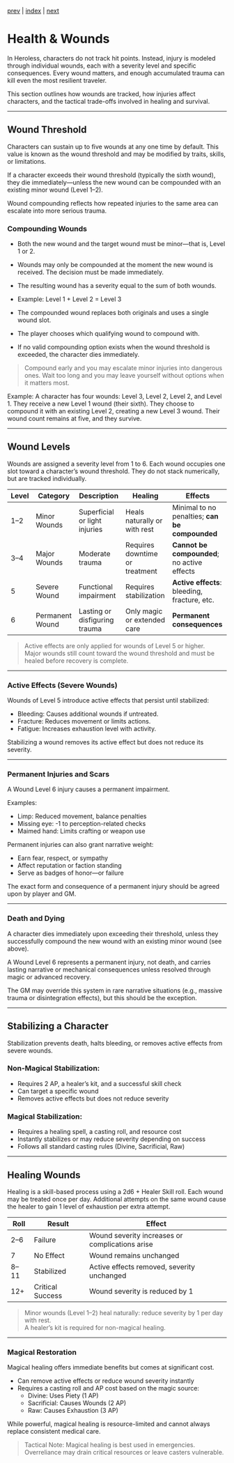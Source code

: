 [prev](07_resolutions.md) | [index](00_index.md) | [next](09_exhaustion.md)
# Health & Wounds
In Heroless, characters do not track hit points. Instead, injury is modeled through individual wounds, each with a severity level and specific consequences. Every wound matters, and enough accumulated trauma can kill even the most resilient traveler.

This section outlines how wounds are tracked, how injuries affect characters, and the tactical trade-offs involved in healing and survival.

---
## Wound Threshold
Characters can sustain up to five wounds at any one time by default. This value is known as the wound threshold and may be modified by traits, skills, or limitations.

If a character exceeds their wound threshold (typically the sixth wound), they die immediately—unless the new wound can be compounded with an existing minor wound (Level 1–2).

Wound compounding reflects how repeated injuries to the same area can escalate into more serious trauma.

### Compounding Wounds
- Both the new wound and the target wound must be minor—that is, Level 1 or 2.
- Wounds may only be compounded at the moment the new wound is received. The decision must be made immediately.
- The resulting wound has a severity equal to the sum of both wounds.

- Example: Level 1 + Level 2 = Level 3

- The compounded wound replaces both originals and uses a single wound slot.
- The player chooses which qualifying wound to compound with.
- If no valid compounding option exists when the wound threshold is exceeded, the character dies immediately.  

> Compound early and you may escalate minor injuries into dangerous ones. Wait too long and you may leave yourself without options when it matters most.

Example: A character has four wounds: Level 3, Level 2, Level 2, and Level 1. They receive a new Level 1 wound (their sixth). They choose to compound it with an existing Level 2, creating a new Level 3 wound. Their wound count remains at five, and they survive.

---
## Wound Levels
Wounds are assigned a severity level from 1 to 6. Each wound occupies one slot toward a character’s wound threshold. They do not stack numerically, but are tracked individually.

| Level | Category        | Description                        | Healing                        | Effects                                  |
|-------|------------------|-------------------------------------|----------------------------------|------------------------------------------|
| 1–2   | Minor Wounds     | Superficial or light injuries       | Heals naturally or with rest     | Minimal to no penalties; **can be compounded** |
| 3–4   | Major Wounds     | Moderate trauma                     | Requires downtime or treatment  | **Cannot be compounded**; no active effects     |
| 5     | Severe Wound     | Functional impairment               | Requires stabilization           | **Active effects**: bleeding, fracture, etc.    |
| 6     | Permanent Wound  | Lasting or disfiguring trauma       | Only magic or extended care     | **Permanent consequences**                      |

> Active effects are only applied for wounds of Level 5 or higher.  
> Major wounds still count toward the wound threshold and must be healed before recovery is complete.

---
### Active Effects (Severe Wounds)
Wounds of Level 5 introduce active effects that persist until stabilized:

- Bleeding: Causes additional wounds if untreated.
- Fracture: Reduces movement or limits actions.
- Fatigue: Increases exhaustion level with activity.

Stabilizing a wound removes its active effect but does not reduce its severity.

---
### Permanent Injuries and Scars
A Wound Level 6 injury causes a permanent impairment.

Examples:
- Limp: Reduced movement, balance penalties
- Missing eye: -1 to perception-related checks
- Maimed hand: Limits crafting or weapon use

Permanent injuries can also grant narrative weight:
- Earn fear, respect, or sympathy
- Affect reputation or faction standing
- Serve as badges of honor—or failure

The exact form and consequence of a permanent injury should be agreed upon by player and GM.

---
### Death and Dying
A character dies immediately upon exceeding their threshold, unless they successfully compound the new wound with an existing minor wound (see above).

A Wound Level 6 represents a permanent injury, not death, and carries lasting narrative or mechanical consequences unless resolved through magic or advanced recovery.

The GM may override this system in rare narrative situations (e.g., massive trauma or disintegration effects), but this should be the exception.

---
## Stabilizing a Character
Stabilization prevents death, halts bleeding, or removes active effects from severe wounds.

### Non-Magical Stabilization:
- Requires 2 AP, a healer’s kit, and a successful skill check
- Can target a specific wound
- Removes active effects but does not reduce severity

### Magical Stabilization:
- Requires a healing spell, a casting roll, and resource cost
- Instantly stabilizes or may reduce severity depending on success
- Follows all standard casting rules (Divine, Sacrificial, Raw)

---
## Healing Wounds
Healing is a skill-based process using a 2d6 + Healer Skill roll. Each wound may be treated once per day. Additional attempts on the same wound cause the healer to gain 1 level of exhaustion per extra attempt.

|Roll|Result|Effect|
|---|---|---|
|2–6|Failure|Wound severity increases or complications arise|
|7|No Effect|Wound remains unchanged|
|8–11|Stabilized|Active effects removed, severity unchanged|
|12+|Critical Success|Wound severity is reduced by 1|

> Minor wounds (Level 1–2) heal naturally: reduce severity by 1 per day with rest.  
> A healer’s kit is required for non-magical healing.

---
### Magical Restoration

Magical healing offers immediate benefits but comes at significant cost.
- Can remove active effects or reduce wound severity instantly  
- Requires a casting roll and AP cost based on the magic source:
	- Divine: Uses Piety (1 AP)
	- Sacrificial: Causes Wounds (2 AP)
	- Raw: Causes Exhaustion (3 AP)

While powerful, magical healing is resource-limited and cannot always replace consistent medical care.

> Tactical Note: Magical healing is best used in emergencies. Overreliance may drain critical resources or leave casters vulnerable.
